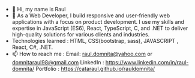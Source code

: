 - 👋 Hi, my name is Raul
- 👀 As a Web Developer, I build responsive and user-friendly web applications with a focus on product development. I use my skills and expertise in JavaScript (ES6), React, TypeScript, C, and .NET to deliver high-quality solutions for various clients and industries.
- Technologies learned : HTML, CSS(bootstrap, sass), JAVASCRIPT , React, C#, .NET.
- 📫 How to reach me : 
              Email: raul.domnita@yahoo.com or domnitaraul98@gmail.com
              LinkedIn : https://www.linkedin.com/in/raul-domnita/
              Portfolio : https://cataraul.github.io/rauldomnita/ 
            
<!---
cataraul/cataraul is a ✨ special ✨ repository because its `README.md` (this file) appears on your GitHub profile.
You can click the Preview link to take a look at your changes.
--->
